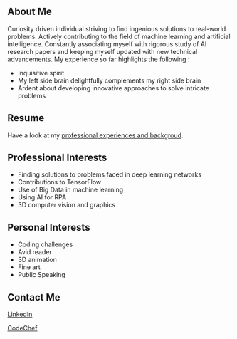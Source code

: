 ## About Me

Curiosity driven individual striving to find ingenious solutions to real-world problems. Actively contributing to the field of machine learning and artificial intelligence. Constantly associating myself with rigorous study of AI research papers and keeping myself updated with new technical advancements. My experience so far highlights the following :
- Inquisitive spirit
- My left side brain delightfully complements my right side brain
- Ardent about developing innovative approaches to solve intricate problems

## Resume

Have a look at my [professional experiences and backgroud](ArchishaChandel_CV.pdf).

## Professional Interests
* Finding solutions to problems faced in deep learning networks
* Contributions to TensorFlow
* Use of Big Data in machine learning
* Using AI for RPA
* 3D computer vision and graphics

## Personal Interests
* Coding challenges
* Avid reader
* 3D animation 
* Fine art
* Public Speaking

## Contact Me
[LinkedIn](https://www.linkedin.com/in/archisha-chandel/)

[CodeChef](https://www.codechef.com/users/archisha)
